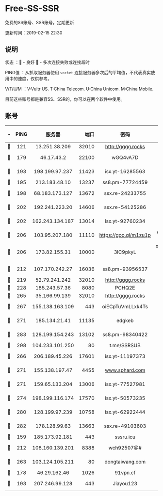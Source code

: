 # Free-SS-SSR

免费的SS账号、SSR账号，定期更新

更新时间：2019-02-15 22:30

## 说明

状态     ：🙂 - 良好 🙁 - 多次连接失败或连接超时

PING值   ：从抓取服务器使用 `socket` 连接服务器多次后的平均值，不代表真实使用中的速度，仅供参考。

V/T/U/M  ：V:Vultr US. T:China Telecom. U:China Unicom. M:China Mobile.

目前这些账号都是兼容SS、SSR的，你可以在两个软件中使用。

## 账号

|-|PING|服务器|端口|密码|加密方式|区域|V/T/U/M|
|:----:|:----:|:-----:|-----:|:----:|:----:|:----:|:----:|
|🙂|121|13.251.38.209|32010|http://gggg.rocks|chacha20|SG|9↑/8↑/9↑/8↑|
|🙂|179|46.17.43.2|22100|wGQ4vA7D|aes-256-gcm|RU|5↓/10↑/10↑/10↑|
|🙂|193|198.199.97.237|11423|isx.yt-16285563|aes-256-cfb|US|10↑/10↑/10↑/10↑|
|🙂|195|213.183.48.10|13237|ss8.pm-77724459|rc4-md5|RU|10↑/10↑/10↑/10↑|
|🙂|198|68.183.173.127|13672|ssx.re-24233755|aes-256-cfb|US|10↑/10↑/10↑/10↑|
|🙂|202|192.241.223.20|14606|ssx.re-54125286|aes-256-cfb|US|10↑/10↑/9↓/10↑|
|🙂|202|162.243.134.187|13014|isx.yt-92760234|aes-256-cfb|US|10↑/10↑/9↓/10↑|
|🙂|206|103.95.207.180|11110|https://goo.gl/m1zu1p|chacha20-ietf|US|8↑/8↑/10↑/10↑|
|🙂|206|173.82.155.31|10000|3IC9pkyL|xchacha20-ietf-poly1305|US|7↑/10↑/9↑/9↑|
|🙂|212|107.170.242.27|16036|ss8.pm-93956537|aes-256-cfb|US|10↑/10↑/9↓/10↑|
|🙂|219|52.79.241.242|32010|http://gggg.rocks|chacha20|KR|10↑/9↓/10↑/10↑|
|🙂|228|185.243.57.36|8080|PCHQ2E|rc4-md5|US|9↑/7↑/7↑/9↑|
|🙂|265|35.166.99.139|32010|http://gggg.rocks|chacha20|US|7↑/8↑/8↑/8↑|
|🙂|267|155.138.163.109|443|oiECpTuVmLLxk4Ts|aes-256-cfb|US|8↓/10↑/10↑/10↑|
|🙂|271|185.134.21.41|11135|edgkeb|aes-256-cfb|GB|10↑/10↑/10↑/10↑|
|🙂|283|128.199.154.243|13102|ss8.pm-98340422|aes-256-cfb|SG|8↑/10↑/10↑/10↑|
|🙂|298|104.233.101.250|80|t.me/SSRSUB|rc4-md5|CA|10↑/10↑/10↑/10↑|
|🙂|266|206.189.45.226|17601|isx.yt-11197373|aes-256-cfb|SG|10↑/10↑/10↑/10↑|
|🙂|271|155.138.197.47|4455|www.sphard.com|aes-256-cfb|US|8↑/8↑/9↑/9↑|
|🙂|271|159.65.133.204|13006|isx.yt-77527981|aes-256-cfb|SG|10↑/10↑/10↑/10↑|
|🙂|274|198.199.116.174|17570|isx.yt-50573235|aes-256-cfb|US|10↑/10↑/10↑/10↑|
|🙂|280|128.199.97.239|10758|isx.yt-62922444|aes-256-cfb|SG|10↑/10↑/9↓/10↑|
|🙂|282|178.128.99.63|13663|ssx.re-49103603|aes-256-cfb|SG|10↑/10↑/9↓/10↑|
|🙂|159|185.173.92.181|443|sssru.icu|rc4-md5|RU|10↑/10↑/10↑/10↑|
|🙂|212|108.160.139.201|8388|wch92507@#|aes-256-cfb|JP|5↓/10↑/10↑/10↑|
|🙂|263|103.124.105.211|80|dongtaiwang.com|aes-256-cfb|US|10↑/10↑/10↑/10↑|
|🙁|178|46.29.162.46|1026|91vpn.cf|rc4-md5|RU|8↓/8↑/9↑/10↑|
|🙁|193|207.246.99.128|443|Jiayou123|aes-256-cfb|US|9↑/10↑/10↑/9↑|
